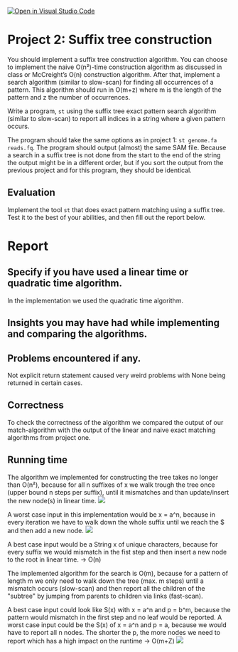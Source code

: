 [![Open in Visual Studio Code](https://classroom.github.com/assets/open-in-vscode-c66648af7eb3fe8bc4f294546bfd86ef473780cde1dea487d3c4ff354943c9ae.svg)](https://classroom.github.com/online_ide?assignment_repo_id=8635020&assignment_repo_type=AssignmentRepo)
# Project 2: Suffix tree construction

You should implement a suffix tree construction algorithm. You can choose to implement the naive O(n²)-time construction algorithm as discussed in class or McCreight’s O(n) construction algorithm. After that, implement a search algorithm (similar to slow-scan) for finding all occurrences of a pattern. This algorithm should run in O(m+z) where m is the length of the pattern and z the number of occurrences.

Write a program, `st` using the suffix tree exact pattern search algorithm (similar to slow-scan) to report all indices in a string where a given pattern occurs. 

The program should take the same options as in project 1: `st genome.fa reads.fq`. The program should output (almost) the same SAM file. Because a search in a suffix tree is not done from the start to the end of the string the output might be in a different order, but if you sort the output from the previous project and for this program, they should be identical.

## Evaluation

Implement the tool `st` that does exact pattern matching using a suffix tree. Test it to the best of your abilities, and then fill out the report below.

# Report

## Specify if you have used a linear time or quadratic time algorithm.
In the implementation we used the quadratic time algorithm. 
## Insights you may have had while implementing and comparing the algorithms.

## Problems encountered if any.
Not explicit return statement caused very weird problems with None being returned in certain cases.

## Correctness

To check the correctness of the algorithm we compared the output of our match-algorithm with the output of the linear and naive exact matching algorithms from project one.

## Running time

The algorithm we implemented for constructing the tree takes no longer than O(n²), because for all n suffixes of x we walk trough the tree once (upper bound n steps per suffix), until it mismatches and than update/insert the new node(s) in linear time.
![](figs/Figure_compare_runtime_construct.png)

A worst case input in this implementation would be x = a^n, because in every iteration we have to walk down the whole suffix until we reach the $ and then add a new node.
![](figs/Figure_runtime_construct.png)

A best case input would be a String x of unique characters, because for every suffix we would mismatch in the fist step and then insert a new node to the root in linear time. -> O(n)

The implemented algorithm for the search is O(m), because for a pattern of length m we only need to walk down the tree (max. m steps) until a mismatch occurs (slow-scan) and then report all the children of the "subtree" by jumping from parents to children via links (fast-scan). 

A best case input could look like S(x) with x = a^n and p = b^m, because the pattern would mismatch in the first step and no leaf would be reported.
A worst case input could be the S(x) of x = a^n and p = a, because we would have to report all n nodes. The shorter the p, the more nodes we need to report which has a high impact on the runtime -> O(m+Z) 
![](figs/Increasing_matches.png)


